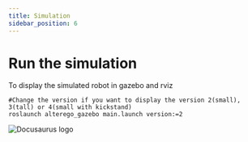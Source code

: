 ```yaml
---
title: Simulation
sidebar_position: 6
---
```

# Run the simulation


To display the simulated robot in gazebo and rviz
```
#Change the version if you want to display the version 2(small), 3(tall) or 4(small with kickstand)
roslaunch alterego_gazebo main.launch version:=2
```



![Docusaurus logo](/img/alteregos.png)

